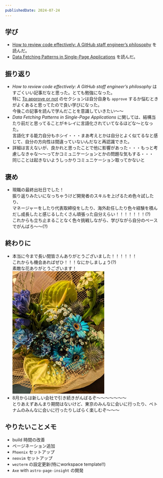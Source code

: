 ```yaml
---
publishedDate: 2024-07-24
---
```


## 学び
- [How to review code effectively: A GitHub staff engineer’s philosophy](https://github.blog/developer-skills/github/how-to-review-code-effectively-a-github-staff-engineers-philosophy/) を読んだ。
- [Data Fetching Patterns in Single-Page Applications](https://martinfowler.com/articles/data-fetch-spa.html) を読んだ。

## 振り返り
- *How to review code effectively: A GitHub staff engineer’s philosophy* はすごくいい記事だなと思った。とても勉強になった。  
特に [To approve or not](https://github.blog/developer-skills/github/how-to-review-code-effectively-a-github-staff-engineers-philosophy/#to-approve-or-not) のセクションは自分自身も `approve` するか悩むときがよくあると思ってたので良い学びになった。  
今後この記事を読んで学んだことを意識していきたい〜〜
- *Data Fetching Patterns in Single-Page Applications* に関しては、結構当たり前だと思ってることがキレイに言語化されていてなるほどな〜となった。  
言語化する能力自分もホシイ・・・まあ考えとかは自分とよく似てるなと感じて、自分の方向性は間違っていないんだなと再認識できた。
- 詳細は言えないが、良かれと思ったことで他に影響があった・・・もっと考慮しなきゃな〜〜ってかコミュニケーションとかの問題な気もする・・・  
同じことは起きないようしっかりコミュニケーション取ってかないと

## 褒め
- 現職の最終出社日でした！  
振り返りみたいになっちゃうけど開発者のスキルを上げるため色々試したり、  
マネージャーをしたり代表取締役をしたり、海外赴任したり色々経験を積んだし成長したと感じるしたくさん頑張った自分えらい！！！！！！！(?)  
これからも立ち止まることなく色々挑戦しながら、学びながら自分のペースでがんばろ〜〜(?)

## 終わりに
- 本当に今まで長い間皆さんありがとうございました！！！！！！  
これからも機会あればぜひ！！！なにかしましょう(?)  
素敵な花ありがとうございます！
![最終出社日に頂いた花](../../assets/images/diaries/2024-07-24/flower.jpg)
- 8月からは新しい会社で引き続きがんばるぞ〜〜〜〜〜〜〜  
とりあえずあんまり期間はないけど、東京のみんなに会いに行ったり、ベトナムのみんなに会いに行ったりしばらく楽しむぞ〜〜〜


## やりたいことメモ
- build 時間の改善
- ページネーション追加
- `Phoenix` セットアップ
- `neovim` セットアップ
- `wezterm` の設定更新(特にworkspace template!!)
- `Axe` with `astro-page-insight` の開発
